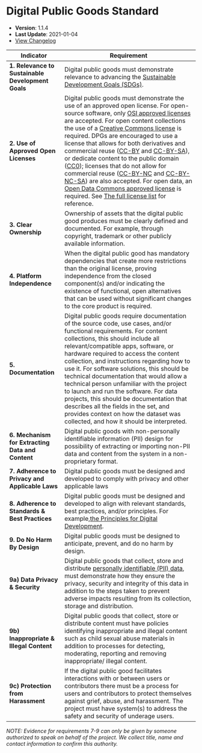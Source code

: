 # Digital Public Goods Standard

- **Version**: 1.1.4
- **Last Update**: 2021-01-04
- [View Changelog](https://github.com/DPGAlliance/DPG-Standard/blob/master/CHANGELOG.md)

Indicator | Requirement
--- | ---
**1. Relevance to Sustainable Development Goals** | Digital public goods must demonstrate relevance to advancing the [Sustainable Development Goals (SDGs)](https://sdgs.un.org/goals).
**2. Use of Approved Open Licenses** | Digital public goods must demonstrate the use of an approved open license. For open-source software, only [OSI approved licenses](https://opensource.org/licenses) are accepted. For open content collections the use of a [Creative Commons license](https://creativecommons.org/licenses/) is required. DPGs are encouraged to use a license that allows for both derivatives and commercial reuse ([CC-BY](https://creativecommons.org/licenses/by/4.0/) and [CC-BY-SA](https://creativecommons.org/licenses/by-sa/4.0/)), or dedicate content to the public domain ([CC0](https://creativecommons.org/choose/zero/)); licenses that do not allow for commercial reuse ([CC-BY-NC](https://creativecommons.org/licenses/by-nc/4.0/) and [CC-BY-NC-SA](https://creativecommons.org/licenses/by-nc-sa/4.0/)) are also accepted. For open data, an [Open Data Commons approved license](https://opendefinition.org/licenses/) is required. See [The full license list](https://github.com/DPGAlliance/dpg-resources/wiki/2.-Open-Licensing) for reference.
**3. Clear Ownership** | Ownership of assets that the digital public good produces must be clearly defined and documented. For example, through copyright, trademark or other publicly available information.
**4. Platform Independence** | When the digital public good has mandatory dependencies that create more restrictions than the original license, proving independence from the closed component(s) and/or indicating the existence of functional, open alternatives that can be used without significant changes to the core product is required.
**5. Documentation** | Digital public goods require documentation of the source code, use cases, and/or functional requirements. For content collections, this should include all relevant/compatible apps, software, or hardware required to access the content collection, and instructions regarding how to use it. For software solutions, this should be technical documentation that would allow a technical person unfamiliar with the project to launch and run the software. For data projects, this should be documentation that describes all the fields in the set, and provides context on how the dataset was collected, and how it should be interpreted.
**6. Mechanism for Extracting Data and Content** | Digital public goods with non-personally identifiable information (PII) design for possibility of extracting or importing non-PII data and content from the system in a non-proprietary format.
**7. Adherence to Privacy and Applicable Laws** | Digital public goods must be designed and developed to comply with privacy and other applicable laws
**8. Adherence to Standards & Best Practices** | Digital public goods must be designed and developed to align with relevant standards, best practices, and/or principles. For example,[the Principles for Digital Development](https://digitalprinciples.org/principles/).
**9. Do No Harm By Design** | Digital public goods must be designed to anticipate, prevent, and do no harm by design.
**9a) Data Privacy & Security** | Digital public goods that collect, store and distribute [personally identifiable (PII) data]([https://github.com/DPGAlliance/dpg-resources/wiki/6.-Mechanism-for-Extracting-Data](https://github.com/DPGAlliance/dpg-resources/wiki/9.-Do-No-Harm-by-Design#9a-data-privacy--security)), must demonstrate how they ensure the privacy, security and integrity of this data in addition to the steps taken to prevent adverse impacts resulting from its collection, storage and distribution.
**9b) Inappropriate & Illegal Content** | Digital public goods that collect, store or distribute content must have policies identifying inappropriate and illegal content such as child sexual abuse materials in addition to processes for detecting, moderating, reporting and removing inappropriate/ illegal content.
**9c) Protection from Harassment** | If the digital public good facilitates interactions with or between users or contributors there must be a process for users and contributors to protect themselves against grief, abuse, and harassment. The project must have system(s) to address the safety and security of underage users.

_NOTE: Evidence for requirements 7-9 can only be given by someone authorized to speak on behalf of the project. We collect title, name and contact information to confirm this authority._
